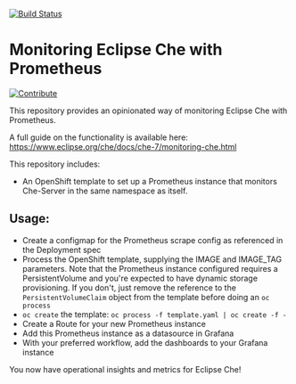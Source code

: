 [![Build Status](https://ci.centos.org/buildStatus/icon?job=devtools-che-monitoring-build-master)](https://ci.centos.org/job/devtools-che-monitoring-build-master)

# Monitoring Eclipse Che with Prometheus

[![Contribute](https://www.eclipse.org/che/contribute.svg)](https://che.openshift.io/f?url=https://github.com/redhat-developer/che-monitoring)

This repository provides an opinionated way of monitoring Eclipse Che with Prometheus.

A full guide on the functionality is available here: https://www.eclipse.org/che/docs/che-7/monitoring-che.html

This repository includes:
- An OpenShift template to set up a Prometheus instance that monitors Che-Server in the same namespace as itself.

## Usage: 

- Create a configmap for the Prometheus scrape config as referenced in the Deployment spec
- Process the OpenShift template, supplying the IMAGE and IMAGE_TAG parameters.  Note that the Prometheus instance configured requires a PersistentVolume and you're expected to have dynamic storage provisioning. If you don't, just remove the reference to the `PersistentVolumeClaim` object from the template before doing an `oc process`
- `oc create` the template: `oc process -f template.yaml | oc create -f -`
- Create a Route for your new Prometheus instance
- Add this Prometheus instance as a datasource in Grafana
- With your preferred workflow, add the dashboards to your Grafana instance

You now have operational insights and metrics for Eclipse Che!
